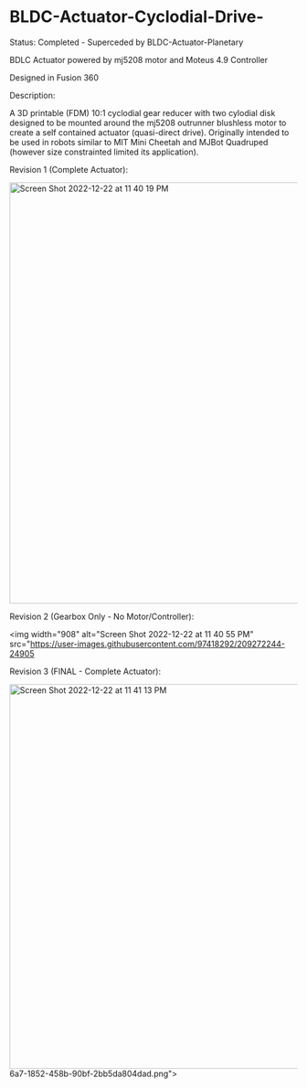 # BLDC-Actuator-Cyclodial-Drive-

Status: Completed - Superceded by BLDC-Actuator-Planetary

BDLC Actuator powered by mj5208 motor and Moteus 4.9 Controller

Designed in Fusion 360

Description:

 A 3D printable (FDM) 10:1 cyclodial gear reducer with two cylodial disk designed to be mounted around the mj5208 outrunner blushless motor to create a self contained actuator (quasi-direct drive). Originally intended to be used in robots similar to MIT Mini Cheetah and MJBot Quadruped (however size constrainted limited its application).

Revision 1 (Complete Actuator):

<img width="737" alt="Screen Shot 2022-12-22 at 11 40 19 PM" src="https://user-images.githubusercontent.com/97418292/209272239-9d6f4d98-26f3-43ae-81e1-d2b36a46efa6.png">

Revision 2 (Gearbox Only - No Motor/Controller):

<img width="908" alt="Screen Shot 2022-12-22 at 11 40 55 PM" src="https://user-images.githubusercontent.com/97418292/209272244-24905

Revision 3 (FINAL - Complete Actuator):
                                                                  
<img width="673" alt="Screen Shot 2022-12-22 at 11 41 13 PM" src="https://user-images.githubusercontent.com/97418292/209272252-32ec4fbd-fa62-4042-94f1-a1b1b9ce9820.png">
6a7-1852-458b-90bf-2bb5da804dad.png">

